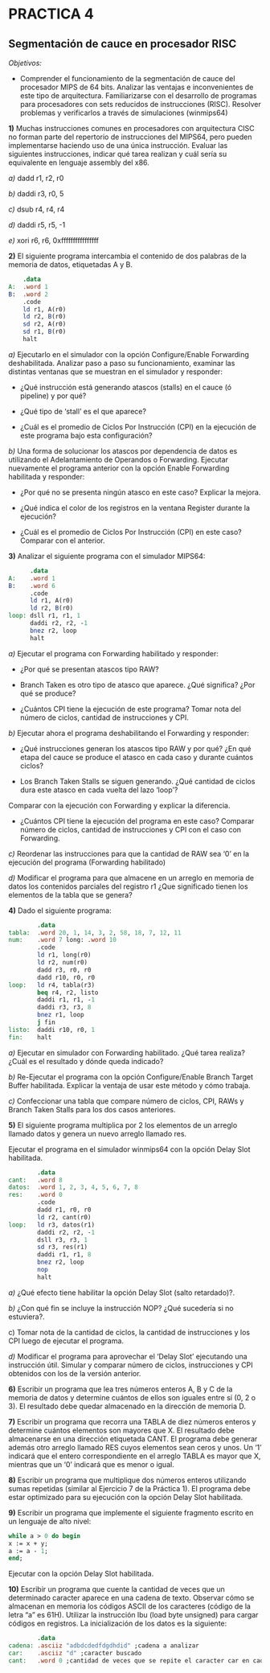 # **PRACTICA 4**

## Segmentación de cauce en procesador RISC

_Objetivos:_

- Comprender el funcionamiento de la segmentación de cauce del procesador MIPS de 64 bits. Analizar las ventajas e inconvenientes de este tipo de arquitectura. Familiarizarse con el desarrollo de programas para procesadores con sets reducidos de instrucciones (RISC). Resolver problemas y verificarlos a través de simulaciones (winmips64)

**1)** Muchas instrucciones comunes en procesadores con arquitectura CISC no forman parte del repertorio de instrucciones del MIPS64, pero pueden implementarse haciendo uso de una única instrucción. Evaluar las siguientes instrucciones, indicar qué tarea realizan y cuál sería su equivalente en lenguaje assembly del x86.

_a)_ dadd r1, r2, r0

_b)_ daddi r3, r0, 5

_c)_ dsub r4, r4, r4

_d)_ daddi r5, r5, -1

_e)_ xori r6, r6, 0xffffffffffffffff

**2)** El siguiente programa intercambia el contenido de dos palabras de la memoria de datos, etiquetadas A y B\.

```mips
    .data
A:  .word 1
B:  .word 2
    .code
    ld r1, A(r0)
    ld r2, B(r0)
    sd r2, A(r0)
    sd r1, B(r0)
    halt
```

_a)_ Ejecutarlo en el simulador con la opción Configure/Enable Forwarding deshabilitada. Analizar paso a paso su
funcionamiento, examinar las distintas ventanas que se muestran en el simulador y responder:

- ¿Qué instrucción está generando atascos (stalls) en el cauce (ó pipeline) y por qué?

- ¿Qué tipo de ‘stall’ es el que aparece?

- ¿Cuál es el promedio de Ciclos Por Instrucción (CPI) en la ejecución de este programa bajo esta configuración?

_b)_ Una forma de solucionar los atascos por dependencia de datos es utilizando el Adelantamiento de Operandos o Forwarding. Ejecutar nuevamente el programa anterior con la opción Enable Forwarding habilitada y responder:

- ¿Por qué no se presenta ningún atasco en este caso? Explicar la mejora.

- ¿Qué indica el color de los registros en la ventana Register durante la ejecución?

- ¿Cuál es el promedio de Ciclos Por Instrucción (CPI) en este caso? Comparar con el anterior.

**3)** Analizar el siguiente programa con el simulador MIPS64:

```mips
      .data
A:    .word 1
B:    .word 6
      .code
      ld r1, A(r0)
      ld r2, B(r0)
loop: dsll r1, r1, 1
      daddi r2, r2, -1
      bnez r2, loop
      halt
```

_a)_ Ejecutar el programa con Forwarding habilitado y responder:

- ¿Por qué se presentan atascos tipo RAW?

- Branch Taken es otro tipo de atasco que aparece. ¿Qué significa? ¿Por qué se produce?

- ¿Cuántos CPI tiene la ejecución de este programa? Tomar nota del número de ciclos, cantidad de instrucciones y CPI.

_b)_ Ejecutar ahora el programa deshabilitando el Forwarding y responder:

- ¿Qué instrucciones generan los atascos tipo RAW y por qué? ¿En qué etapa del cauce se produce el atasco en cada caso y
  durante cuántos ciclos?

- Los Branch Taken Stalls se siguen generando. ¿Qué cantidad de ciclos dura este atasco en cada vuelta del lazo ‘loop’?

Comparar con la ejecución con Forwarding y explicar la diferencia.

- ¿Cuántos CPI tiene la ejecución del programa en este caso? Comparar número de ciclos, cantidad de instrucciones y CPI
  con el caso con Forwarding.

_c)_ Reordenar las instrucciones para que la cantidad de RAW sea ‘0’ en la ejecución del programa (Forwarding habilitado)

_d)_ Modificar el programa para que almacene en un arreglo en memoria de datos los contenidos parciales del registro r1 ¿Que significado tienen los elementos de la tabla que se genera?

**4)** Dado el siguiente programa:

```mips
        .data
tabla:  .word 20, 1, 14, 3, 2, 58, 18, 7, 12, 11
num:    .word 7 long: .word 10
        .code
        ld r1, long(r0)
        ld r2, num(r0)
        dadd r3, r0, r0
        dadd r10, r0, r0
loop:   ld r4, tabla(r3)
        beq r4, r2, listo
        daddi r1, r1, -1
        daddi r3, r3, 8
        bnez r1, loop
        j fin
listo:  daddi r10, r0, 1
fin:    halt
```

_a)_ Ejecutar en simulador con Forwarding habilitado. ¿Qué tarea realiza? ¿Cuál es el resultado y dónde queda indicado?

_b)_ Re-Ejecutar el programa con la opción Configure/Enable Branch Target Buffer habilitada. Explicar la ventaja de usar este
método y cómo trabaja.

_c)_ Confeccionar una tabla que compare número de ciclos, CPI, RAWs y Branch Taken Stalls para los dos casos anteriores.

**5)** El siguiente programa multiplica por 2 los elementos de un arreglo llamado datos y genera un nuevo arreglo llamado res\.

Ejecutar el programa en el simulador winmips64 con la opción Delay Slot habilitada.

```mips
        .data
cant:   .word 8
datos:  .word 1, 2, 3, 4, 5, 6, 7, 8
res:    .word 0
        .code
        dadd r1, r0, r0
        ld r2, cant(r0)
loop:   ld r3, datos(r1)
        daddi r2, r2, -1
        dsll r3, r3, 1
        sd r3, res(r1)
        daddi r1, r1, 8
        bnez r2, loop
        nop
        halt
```

_a)_ ¿Qué efecto tiene habilitar la opción Delay Slot (salto retardado)?.

_b)_ ¿Con qué fin se incluye la instrucción NOP? ¿Qué sucedería si no estuviera?.

c) Tomar nota de la cantidad de ciclos, la cantidad de instrucciones y los CPI luego de ejecutar el programa.

_d)_ Modificar el programa para aprovechar el ‘Delay Slot’ ejecutando una instrucción útil. Simular y comparar número de ciclos, instrucciones y CPI obtenidos con los de la versión anterior.

**6)** Escribir un programa que lea tres números enteros A, B y C de la memoria de datos y determine cuántos de ellos son iguales entre sí (0, 2 o 3)\. El resultado debe quedar almacenado en la dirección de memoria D\.

**7)** Escribir un programa que recorra una TABLA de diez números enteros y determine cuántos elementos son mayores que X\. El resultado debe almacenarse en una dirección etiquetada CANT\. El programa debe generar además otro arreglo llamado RES cuyos elementos sean ceros y unos\. Un ‘1’ indicará que el entero correspondiente en el arreglo TABLA es mayor que X,
mientras que un ‘0’ indicará que es menor o igual\.

**8)** Escribir un programa que multiplique dos números enteros utilizando sumas repetidas (similar al Ejercicio 7 de la Práctica 1)\. El programa debe estar optimizado para su ejecución con la opción Delay Slot habilitada\.

**9)** Escribir un programa que implemente el siguiente fragmento escrito en un lenguaje de alto nivel:

```pascal
while a > 0 do begin
x := x + y;
a := a - 1;
end;
```

Ejecutar con la opción Delay Slot habilitada.

**10)** Escribir un programa que cuente la cantidad de veces que un determinado caracter aparece en una cadena de texto\. Observar cómo se almacenan en memoria los códigos ASCII de los caracteres (código de la letra “a” es 61H)\. Utilizar la instrucción lbu (load byte unsigned) para cargar códigos en registros\. La inicialización de los datos es la siguiente:

```mips
        .data
cadena: .asciiz "adbdcdedfdgdhdid" ;cadena a analizar
car:    .asciiz "d" ;caracter buscado
cant:   .word 0 ;cantidad de veces que se repite el caracter car en cadena.
```
